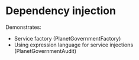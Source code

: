 # Dependency injection

Demonstrates:
* Service factory (PlanetGovernmentFactory)
* Using expression language for service injections (PlanetGovernmentAudit)
